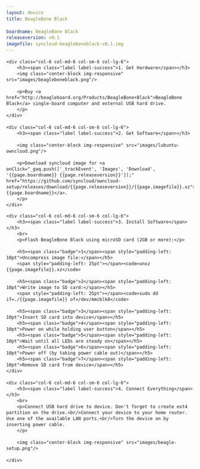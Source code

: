 ```yaml
---
layout: device
title: BeagleBone Black

boardname: BeagleBone Black
releaseversion: v0.1
imagefile: syncloud-beagleboneblack-v0.1.img
---
```


<div class="row">

    <div class="col-6 col-md-6 col-sm-6 col-lg-6">
        <h3><span class="label label-success">1. Get Hardware</span></h3>
        <img class="center-block img-responsive" src="images/beagleboneblack.png"/>

        <p>Buy <a href="http://beagleboard.org/Products/BeagleBone+Black">BeagleBone Black</a> single-board computer and external USB hard drive.
        </p>
    </div>

    <div class="col-6 col-md-6 col-sm-6 col-lg-6">
        <h3><span class="label label-success">2. Get Software</span></h3>

        <img class="center-block img-responsive" src="images/lubuntu-owncloud.png"/>

        <p>Download syncloud image for <a onClick="_gaq.push(['_trackEvent', 'Images', 'Download', '{{page.boardname}} {{page.releaseversion}}']);" href="https://github.com/syncloud/owncloud-setup/releases/download/{{page.releaseversion}}/{{page.imagefile}}.xz">{{page.boardname}}</a>.
        </p>
    </div>

</div>

<div class="row">

    <div class="col-6 col-md-6 col-sm-6 col-lg-6">
        <h3><span class="label label-success">3. Install Software</span></h3>
        <br>
        <p>Flash BeagleBone Black using microSD card (2GB or more):</p>

        <h5><span class="badge">1</span><span style="padding-left: 10pt">Uncompress image file:</span></h5>
        <span style="padding-left: 25pt"></span><code>unxz {{page.imagefile}}.xz</code>

        <h5><span class="badge">2</span><span style="padding-left: 10pt">Write image to SD card:</span></h5>
        <span style="padding-left: 25pt"></span><code>sudo dd if=./{{page.imagefile}} of=/dev/mmcblk0</code>

        <h5><span class="badge">3</span><span style="padding-left: 10pt">Insert SD card into device</span></h5>
        <h5><span class="badge">4</span><span style="padding-left: 10pt">Power on while holding user button</span></h5>
        <h5><span class="badge">5</span><span style="padding-left: 10pt">Wait until all LEDs are steady on</span></h5>
        <h5><span class="badge">6</span><span style="padding-left: 10pt">Power off (by taking power cable out)</span></h5>
        <h5><span class="badge">7</span><span style="padding-left: 10pt">Remove SD card from device</span></h5>
    </div>

    <div class="col-6 col-md-6 col-sm-6 col-lg-6">
        <h3><span class="label label-success">4. Connect Everything</span></h3>
        <br>
        <p>Connect USB hard drive to device. Don't forget to create ext4 partition on the drive.<br/>Connect your device to your home router. Use one of the available LAN ports.<br/>Turn the device on by inserting power cable.
        </p>

        <img class="center-block img-responsive" src="images/beagle-setup.png"/>

    </div>

</div>
